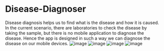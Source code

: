 # Disease-Diagnoser
Disease diagnosis helps us to find what is the disease and how it is caused. In the current scenario, there are laboratories to check the disease by taking the sample, but there is no mobile application to diagnose the disease. Hence the app is designed in such a way we can diagnose the disease on our mobile devices.
![image](https://github.com/KeerthanaS29/Disease-Diagnisor/assets/102239007/4effc748-66ae-4948-9868-e567dfff6d4d)
![image](https://github.com/KeerthanaS29/Disease-Diagnisor/assets/102239007/f7531706-1652-458a-bbfd-0d08d1b0e368)
![image](https://github.com/KeerthanaS29/Disease-Diagnisor/assets/102239007/9a6a37f0-5dec-4356-b620-a80d20e2a7a0)
![image](https://github.com/KeerthanaS29/Disease-Diagnisor/assets/102239007/c5c741d1-0e05-4c63-95a6-2ba787397e52)

